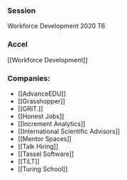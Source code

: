 
### Session
Workforce Development 2020 T6

### Accel
[[Workforce Development]]

### Companies:
- [[AdvanceEDU]]
- [[Grasshopper]]
- [[GRIT.]]
- [[Honest Jobs]]
- [[Increment Analytics]]
- [[International Scientific Advisors]]
- [[Mentor Spaces]]
- [[Talk Hiring]]
- [[Tassel Software]]
- [[TiLT]]
- [[Turing School]]


